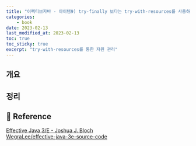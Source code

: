 ```yaml
---
title: "이펙티브자바 - 아이템9) try-finally 보다는 try-with-resources를 사용하라. (작성중)"
categories: 
    - book
date: 2023-02-13
last_modified_at: 2023-02-13
toc: true
toc_sticky: true
excerpt: "try-with-resources를 통한 자원 관리"
---
```


## 개요

## 정리


## 📣 Reference

[Effective Java 3/E - Joshua J. Bloch](http://www.yes24.com/Product/Goods/65551284)<br/>
[WegraLee/effective-java-3e-source-code](https://github.com/WegraLee/effective-java-3e-source-code/tree/master/src/effectivejava/chapter2/item8)<br/>